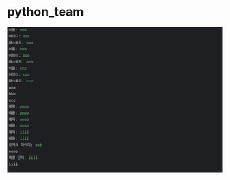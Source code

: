# python_team
![team](https://github.com/leeyounghuncom/python_team/blob/main/%EC%8A%A4%ED%81%AC%EB%A6%B0%EC%83%B7%202024-06-29%20%EC%98%A4%ED%9B%84%206.10.27.png?raw=true)
